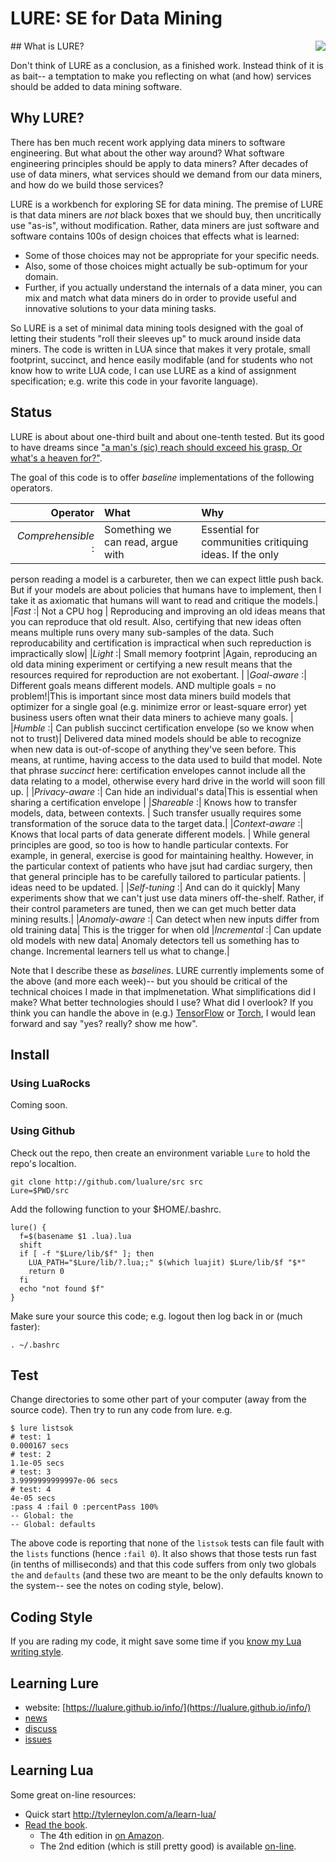 # LURE: SE for  Data Mining

<img align=right src="https://avatars6.githubusercontent.com/u/30064709?v=4&s=200">
## What is LURE?

Don't think of LURE as a conclusion, as a finished work.
Instead think of it is as bait-- a temptation to make you
reflecting on what (and how) services should be added to data mining software.

## Why LURE?

There has ben much recent work applying data miners to software engineering. But what about the
other way around? What software engineering principles should be apply to data miners? After decades
of use of data miners, what services should we demand from our data miners, and how do we build those services?

LURE is a workbench for  exploring SE for data mining.
The premise of LURE is that data miners are _not_ black boxes that we should buy, then uncritically use "as-is",
without modification.
Rather,
data miners are just software and software contains 100s of design choices that effects what is learned:

- Some of those choices may not be appropriate for your specific needs. 
- Also, some of those choices
might actually be sub-optimum for your domain.
- Further, if you actually understand the internals of a data miner, you can mix and match what data miners
do in order to provide useful and innovative solutions to your data mining tasks.

So LURE is a set of minimal data mining tools designed with the goal of letting their students "roll their sleeves up"
to muck around inside data miners. The code is written in LUA since that makes it very protale, small footprint,
succinct, and hence easily modifable (and for students who not know how to write LUA code,
I can use LURE as a kind of assignment specification; e.g. write this code in your favorite language).

## Status

LURE is about 
about one-third
built and about one-tenth tested. But its good to have dreams since 
["a man's (sic) reach should exceed his grasp, Or what's a heaven for?"](https://www.poetryfoundation.org/poems/43745/andrea-del-sarto).

The goal of this code is to offer _baseline_ implementations of the following operators. 

|Operator | What| Why|
|------:|:--------|:--------|
|_Comprehensible_ :|  Something we can read, argue with | Essential for communities critiquing ideas. If the only
person reading a model is a carbureter, then we can expect little push back. But if your models are about policies
that humans have to implement, then I take it as axiomatic that humans will want to read and critique the models.|
|_Fast_ :|  Not a CPU hog | Reproducing  and improving an old ideas means that you can reproduce that old result. Also, certifying that new ideas often means multiple runs overy many sub-samples of the data. Such  reproducability and
certification is impractical when such repreduction is impractically slow|
|_Light_ :| Small memory footprint |Again, reproducing an old data mining experiment or certifying a new result
means that the resources required
for reproduction are not exobertant. |
|_Goal-aware_ :| Different goals means different models. AND multiple goals = no problem!|This is important since
most data miners build models that optimizer for a single goal (e.g. minimize error or least-square error) yet business
users often wnat their data miners to achieve many goals. |
|_Humble_ :|  Can publish succinct certification envelope (so we know when not to trust)| Delivered data mined models
should be able to recognize when new data is out-of-scope of anything they've seen before. This means, at runtime,
having access to the data used to build that model. Note that phrase _succinct_ here: certification
envelopes cannot include all the data relating to a model, otherwise
every hard drive in the world will soon fill up.  |
|_Privacy-aware_ :|  Can hide an individual's data|This is essential when sharing a certification envelope | 
|_Shareable_ :|  Knows how to transfer models, data, between contexts. | Such transfer usually
requires some transformation of the soruce data to the target data.|
|_Context-aware_ :|  Knows that local parts of data generate different models. | While general principles
are good, so too is how to handle particular contexts. For example, in general, exercise is good for maintaining
healthy. However, in the particular context of  patients who have jsut had cardiac surgery, then that general principle
has to be carefully tailored to particular patients. |
ideas need to be updated. |
|_Self-tuning_ :|  And can do it quickly| Many experiments show that we can't just use data miners off-the-shelf.
Rather, if their control parameters are tuned, then we can get much better data mining results.|
|_Anomaly-aware_ :|  Can detect when new inputs differ from old training data| This is the trigger for when old
|_Incremental_ :|  Can update old models with new data| Anomaly detectors tell us something has to change. 
Incremental learners tell us what to change.| 

Note that I describe these as _baselines_.  LURE currently implements
some of the above (and more each week)-- but you should be critical of the technical
choices I made in that implmenetation. What simplifications did I
make? What better technologies should I use? What did I overlook?
If you think you can handle the above in (e.g.)
[TensorFlow](https://www.tensorflow.org/)
  or [Torch](http://torch.ch/), I would
lean forward and say "yes? really? show me how".

## Install

### Using LuaRocks

Coming soon.

### Using Github

Check out the repo, then create an environment
variable `Lure` to hold the repo's localtion.

    git clone http://github.com/lualure/src src
    Lure=$PWD/src 

Add the following function to your $HOME/.bashrc.

    lure() { 
      f=$(basename $1 .lua).lua
      shift
      if [ -f "$Lure/lib/$f" ]; then
        LUA_PATH="$Lure/lib/?.lua;;" $(which luajit) $Lure/lib/$f "$*"
        return 0
      fi
      echo "not found $f"
    }

Make sure your source this code; e.g. logout then log
back in or (much faster):

    . ~/.bashrc

## Test

Change directories to some other part of your computer (away from the source code). Then
try to run any code from lure. e.g.

    $ lure listsok
    # test:	1
    0.000167 secs
    # test:	2
    1.1e-05 secs
    # test:	3
    3.9999999999997e-06 secs
    # test:	4
    4e-05 secs
    :pass 4 :fail 0 :percentPass 100%
    -- Global: the
    -- Global: defaults

The above code is reporting that none of the `listsok` tests can file fault with the `lists`
functions (hence `:fail 0`). It also shows that those tests run fast (in tenths of milliseconds)
and that this code suffers from only two globals `the` and `defaults` (and these two are meant to
be the only defaults known to  the system-- see the notes on coding style, below).

## Coding Style

If you are rading my code, it might save some time if you [know my Lua writing style](STYLE.md).


## Learning Lure

- website: [https://lualure.github.io/info/](https://lualure.github.io/info/)
- [news](https://twitter.com/lua_lured)
- [discuss](https://groups.google.com/forum/#!forum/lualure)
- [issues](https://github.com/lualure/src/issues) 

## Learning Lua

Some great on-line resources:

- Quick start http://tylerneylon.com/a/learn-lua/
- [Read the book](https://www.lua.org/pil/).
    - The 4th edition in [on Amazon](https://www.amazon.com/Programming-Lua-Fourth-Roberto-Ierusalimschy/dp/8590379868/ref=pd_lpo_sbs_14_t_0?_encoding=UTF8&psc=1&refRID=MFJR3QK7P99NY833BJYN).
    - The 2nd edition (which is still pretty good) is available [on-line](http://index-of.es/Programming/Lua/Programming%20in%20Lua.pdf).

